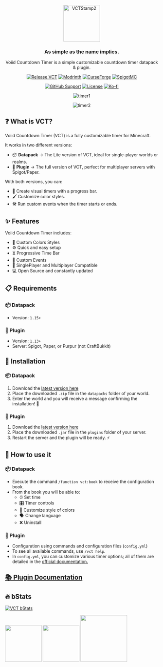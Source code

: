 <div align="center">

<img src="https://github.com/user-attachments/assets/31ffc42e-ac93-4b74-8855-ed896ae12e5d" alt="VCTStamp2" height="120"/>

### As simple as the name implies.
Voiid Countdown Timer is a simple customizable countdown timer datapack & plugin.

[![Release VCT](https://img.shields.io/github/v/release/Voiid-Studios/voiidcountdown?style=flat&logo=github&label=Release&color=fe50dc "View the latest release")](https://github.com/Voiid-Studios/voiidcountdown/releases)
[![Modrinth](https://img.shields.io/modrinth/dt/N6N9gUha?style=flat&logo=modrinth&label=Modrinth&color=%2300AF5C "View Modrinth page")](https://modrinth.com/datapack/voiid-countdown-timer)
[![CurseForge](https://img.shields.io/curseforge/dt/1145327?style=flat&logo=curseforge&label=CurseForge&color=F16436 "View CurseForge page")](https://curseforge.com/minecraft/data-packs/vct-voiid-countdown-timer/)
[![SpigotMC](https://img.shields.io/spiget/downloads/127616?style=flat&logo=spigotmc&logoColor=ffd000&label=SpigotMC&color=ffd000 "View SpigotMC page")](https://www.spigotmc.org/resources/voiid-countdown-timer.127616/)

[![GitHub Support](https://img.shields.io/badge/support-github?style=for-the-badge&logo=github&label=GitHub&color=0390fc "Any problems? Create an issue on GitHub")](https://github.com/Voiid-Studios/voiidcountdown/issues)
[![License](https://img.shields.io/badge/license-example?style=for-the-badge&label=Voiid%20Studios&color=ffffff "View the Voiid Studios public license")](https://github.com/Voiid-Studios/voiidstudios/blob/main/LICENSE.md)
[![Ko-fi](https://img.shields.io/badge/Kofi-ff6433?logo=kofi&logoColor=fff&style=for-the-badge "Support us on Ko-fi!")](https://api.maxxvoiid.space/kofi)

![timer1](https://github.com/user-attachments/assets/d0181bbf-06ba-4d74-824e-8849eb49701f)

![timer2](https://github.com/user-attachments/assets/2287f6c8-72bb-48c1-a36f-be2625913a3d)

</div>

## ❓ What is VCT?
Voiid Countdown Timer (VCT) is a fully customizable timer for Minecraft.

It works in two different versions:
- 📦 **Datapack** → The Lite version of VCT, ideal for single-player worlds or realms.
- 🔌 **Plugin** → The full version of VCT, perfect for multiplayer servers with Spigot/Paper.
  
With both versions, you can:
- 🎨 Create visual timers with a progress bar.
- 🖌️ Customize color styles.
- 🛠️ Run custom events when the timer starts or ends.

## ✨ Features
Voiid Countdown Timer includes:
- 🎨 Custom Colors Styles
- ⚙️ Quick and easy setup
- ⏳ Progressive Time Bar
- 🎈 Custom Events
- 👥 SinglePlayer and Multiplayer Compatible
- 💻 Open Source and constantly updated

## 📋 Requirements
### 📦 Datapack
- Version: `1.15+`
  
### 🔌 Plugin
- Version: `1.13+`
- Server: Spigot, Paper, or Purpur (not CraftBukkit)

## 🚀 Installation
### 📦 Datapack
1. Download the [latest version here](https://modrinth.com/datapack/voiid-countdown-timer/versions?c=release&l=datapack)
2. Place the downloaded `.zip` file in the `datapacks` folder of your world.
3. Enter the world and you will receive a message confirming the installation! 🎉

### 🔌 Plugin
1. Download the [latest version here](https://modrinth.com/datapack/voiid-countdown-timer/versions?c=release&l=spigot)
2. Place the downloaded `.jar` file in the `plugins` folder of your server.
3. Restart the server and the plugin will be ready. ⚡

## 📖 How to use it
### 📦 Datapack
- Execute the command `/function vct:book` to receive the configuration book.
- From the book you will be able to:
  - ⏰ Set time
  - 🎛️ Timer controls
  - 🌈 Customize style of colors
  - 🗣️ Change language
  - ❌ Uninstall
 
### 🔌 Plugin
- Configuration using commands and configuration files (`config.yml`)
- To see all available commands, use `/vct help`.
- In `config.yml`, you can customize various timer options; all of them are detailed in the [official documentation.](https://vctdocs.mintlify.app/)

## [📚 Plugin Documentation](https://vctdocs.mintlify.app/)

## 🔥 bStats
<a href="https://bstats.org/plugin/bukkit/VoiidCountdownTimer/26790" target="_blank" rel="noopener noreferrer"><img src="https://bstats.org/signatures/bukkit/VoiidCountdownTimer.svg" alt="VCT bStats"/></a>

<img src="https://github.com/user-attachments/assets/19d69e0d-1e31-450f-aa13-835cc22c93de" height="120px"/>
<a href="https://maxxvoiid.space" target="_blank" rel="noopener noreferrer"><img src="https://github.com/user-attachments/assets/32d8ca57-5185-46e2-b8f6-d60354408a38" height="120px"></img></a>
<a href="https://api.maxxvoiid.space/kofi" target="_blank" rel="noopener noreferrer"><img src="https://github.com/user-attachments/assets/ec59134e-064f-4f7c-9a36-ff38815e2a9b" height="153px"></img></a>
